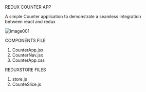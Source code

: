 REDUX COUNTER APP

A simple Counter application to demonstrate a seamless integration between react and redux

![image001](https://github.com/user-attachments/assets/471c75a8-dadb-4f40-8d8f-52b7d614e463)

COMPONENTS FILE
1. CounterApp.jsx
2. CounterNav.jsx
3. CounterApp.css


REDUXSTORE FILES
1. store.js
2. CounteSlice.js

